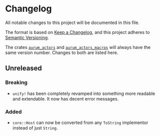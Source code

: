 # Changelog
All notable changes to this project will be documented in this file.

The format is based on [Keep a Changelog](https://keepachangelog.com/en/1.0.0/), and this project
adheres to [Semantic Versioning](https://semver.org/spec/v2.0.0.html).

The crates [`aurum_actors`] and [`aurum_actors_macros`] will always have the same version number.
Changes to both are listed here.

## Unreleased
### Breaking
- `unify!` has been completely revamped into something more readable and extendable. It now has
decent error messages.

### Added
- `core::Host` can now be converted from any `ToString` implementor instead of just `String`.

[`aurum_actors`]: https://crates.io/crates/aurum_actors
[`aurum_actors_macros`]: https://crates.io/crates/aurum_actors_macros